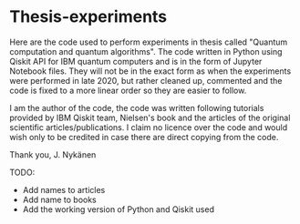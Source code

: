 # Thesis-experiments

Here are the code used to perform experiments in thesis called "Quantum computation and quantum algorithms". The code written in Python using Qiskit API for IBM quantum computers and is in the form of Jupyter Notebook files. They will not be in the exact form as when the experiments were performed in late 2020, but rather cleaned up, commented and the code is fixed to a more linear order so they are easier to follow.

I am the author of the code, the code was written following tutorials provided by IBM Qiskit team, Nielsen's book and the articles of the original scientific articles/publications. I claim no licence over the code and would wish only to be credited in case there are direct copying from the code.

Thank you,
J. Nykänen

TODO:
- Add names to articles
- Add name to books
- Add the working version of Python and Qiskit used
